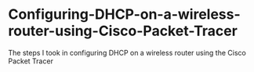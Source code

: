 # Configuring-DHCP-on-a-wireless-router-using-Cisco-Packet-Tracer
The steps I took in configuring DHCP on a wireless router using the Cisco Packet Tracer 
